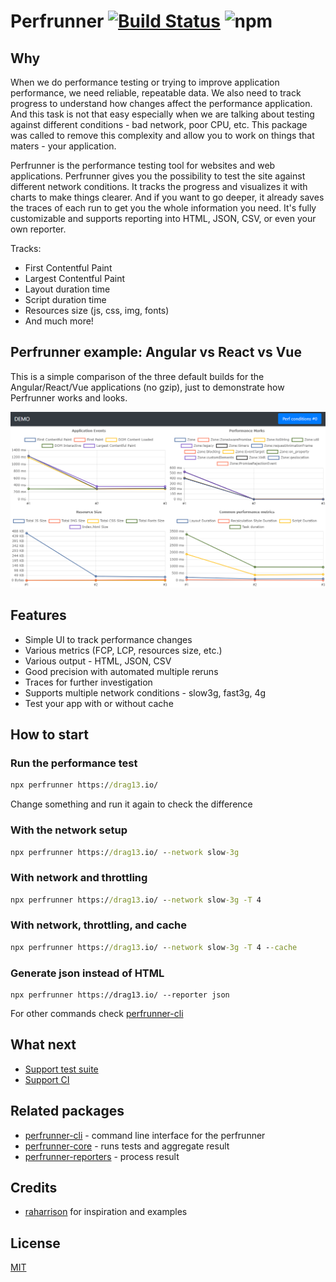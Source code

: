 # Perfrunner [![Build Status](https://travis-ci.org/Drag13/perfrunner.svg?branch=master)](https://travis-ci.org/Drag13/perfrunner) ![npm](https://img.shields.io/npm/dw/perfrunner)

## Why

When we do performance testing or trying to improve application performance, we need reliable, repeatable data. We also need to track progress to understand how changes affect the performance application. And this task is not that easy especially when we are talking about testing against different conditions - bad network, poor CPU, etc. This package was called to remove this complexity and allow you to work on things that maters - your application.

Perfrunner is the performance testing tool for websites and web applications. Perfrunner gives you the possibility to test the site against different network conditions. It tracks the progress and visualizes it with charts to make things clearer. And if you want to go deeper, it already saves the traces of each run to get you the whole information you need. It's fully customizable and supports reporting into HTML, JSON, CSV, or even your own reporter.

Tracks:

* First Contentful Paint
* Largest Contentful Paint
* Layout duration time
* Script duration time
* Resources size (js, css, img, fonts)
* And much more!

## Perfrunner example: Angular vs React vs Vue

This is a simple comparison of the three default builds for the Angular/React/Vue applications (no gzip), just to demonstrate how Perfrunner works and looks.

![perfrunner-example](./packages/perfrunner-cli/docs/default-html-reporter-example-angular-react-vue.PNG)

## Features

* Simple UI to track performance changes
* Various metrics (FCP, LCP, resources size, etc.)
* Various output - HTML, JSON, CSV
* Good precision with automated multiple reruns
* Traces for further investigation
* Supports multiple network conditions - slow3g, fast3g, 4g
* Test your app with or without cache

## How to start

### Run the performance test

```cmd
npx perfrunner https://drag13.io/
```

Change something and run it again to check the difference

### With the network setup

```cmd
npx perfrunner https://drag13.io/ --network slow-3g
```

### With network and throttling

```cmd
npx perfrunner https://drag13.io/ --network slow-3g -T 4
```

### With network, throttling, and cache

```cmd
npx perfrunner https://drag13.io/ --network slow-3g -T 4 --cache
```

### Generate json instead of HTML

```
npx perfrunner https://drag13.io/ --reporter json
```

For other commands check [perfrunner-cli](./packages/perfrunner-cli)

## What next

* [Support test suite](https://github.com/Drag13/perfrunner/issues/37)
* [Support CI](https://github.com/Drag13/perfrunner/issues/38)


## Related packages

* [perfrunner-cli](./packages/perfrunner-cli) - command line interface for the perfrunner
* [perfrunner-core](./packages/perfrunner-core) - runs tests and aggregate result
* [perfrunner-reporters](./packages/perfrunner-reporters) - process result

## Credits

* [raharrison](https://github.com/raharrison) for inspiration and examples

## License

[MIT](./LICENSE)